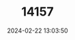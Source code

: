 ---
title: "14157"
category: "Myotis evotis"
draft: false
date: 2024-02-22 13:03:50
languages:
  English: ["Long-eared Myotis"]
---